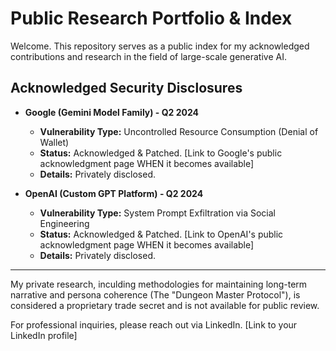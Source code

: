 # Public Research Portfolio & Index

Welcome. This repository serves as a public index for my acknowledged contributions and research in the field of large-scale generative AI.

## Acknowledged Security Disclosures

*   **Google (Gemini Model Family) - Q2 2024**
    *   **Vulnerability Type:** Uncontrolled Resource Consumption (Denial of Wallet)
    *   **Status:** Acknowledged & Patched. [Link to Google's public acknowledgment page WHEN it becomes available]
    *   **Details:** Privately disclosed.

*   **OpenAI (Custom GPT Platform) - Q2 2024**
    *   **Vulnerability Type:** System Prompt Exfiltration via Social Engineering
    *   **Status:** Acknowledged & Patched. [Link to OpenAI's public acknowledgment page WHEN it becomes available]
    *   **Details:** Privately disclosed.

---

My private research, inculding methodologies for maintaining long-term narrative and persona coherence (The "Dungeon Master Protocol"), is considered a proprietary trade secret and is not available for public review.

For professional inquiries, please reach out via LinkedIn. [Link to your LinkedIn profile]
